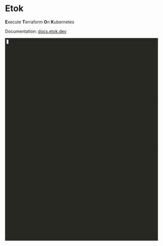 # Etok

**E**xecute **T**erraform **O**n **K**ubernetes

Documentation: [docs.etok.dev](https://docs.etok.dev/)

![demo](./demo.gif)
